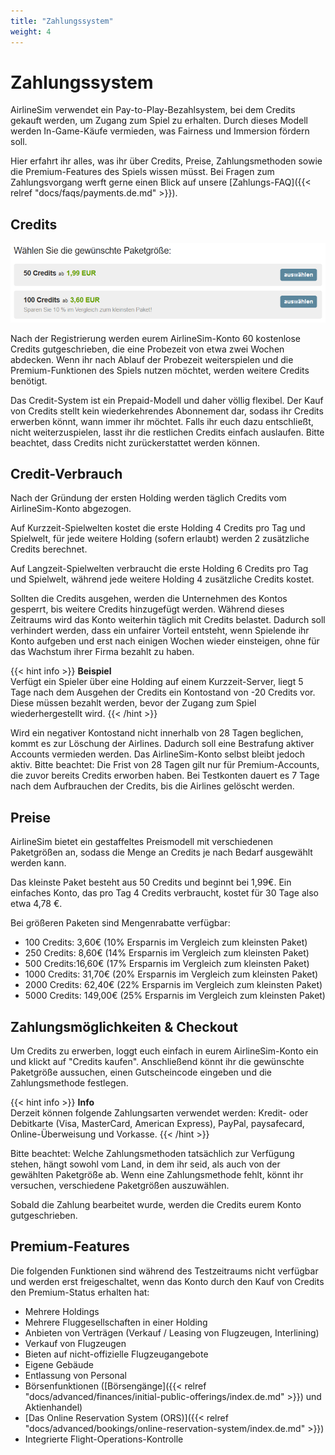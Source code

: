 ```yaml
---
title: "Zahlungssystem"
weight: 4
---
```


# Zahlungssystem

AirlineSim verwendet ein Pay-to-Play-Bezahlsystem, bei dem Credits gekauft werden, um Zugang zum Spiel zu erhalten. Durch dieses Modell werden In-Game-Käufe vermieden, was  Fairness und Immersion fördern soll.

Hier erfahrt ihr alles, was ihr über Credits, Preise, Zahlungsmethoden sowie die Premium-Features des Spiels wissen müsst. Bei Fragen zum Zahlungsvorgang werft gerne einen Blick auf unsere [Zahlungs-FAQ]({{< relref "docs/faqs/payments.de.md" >}}).

## Credits

![Auswahl der Paketgrößen](creditkauf_03.PNG "Auswahl der Paketgrößen")

Nach der Registrierung werden eurem AirlineSim-Konto 60 kostenlose Credits gutgeschrieben, die eine Probezeit von etwa zwei Wochen abdecken. Wenn ihr nach Ablauf der Probezeit weiterspielen und die Premium-Funktionen des Spiels nutzen möchtet, werden weitere Credits benötigt.

Das Credit-System ist ein Prepaid-Modell und daher völlig flexibel. Der Kauf von Credits stellt kein wiederkehrendes Abonnement dar, sodass ihr Credits erwerben könnt, wann immer ihr möchtet. Falls ihr euch dazu entschließt, nicht weiterzuspielen, lasst ihr die restlichen Credits einfach auslaufen. Bitte beachtet, dass Credits nicht zurückerstattet werden können.

## Credit-Verbrauch

Nach der Gründung der ersten Holding werden täglich Credits vom AirlineSim-Konto abgezogen.

Auf Kurzzeit-Spielwelten kostet die erste Holding 4 Credits pro Tag und Spielwelt, für jede weitere Holding (sofern erlaubt) werden 2 zusätzliche Credits berechnet.

Auf Langzeit-Spielwelten verbraucht die erste Holding 6 Credits pro Tag und Spielwelt, während jede weitere Holding 4 zusätzliche Credits kostet.

Sollten die Credits ausgehen, werden die Unternehmen des Kontos gesperrt, bis weitere Credits hinzugefügt werden. Während dieses Zeitraums wird das Konto weiterhin täglich mit Credits belastet. Dadurch soll verhindert werden, dass ein unfairer Vorteil entsteht, wenn Spielende ihr Konto aufgeben und erst nach einigen Wochen wieder einsteigen, ohne für das Wachstum ihrer Firma bezahlt zu haben.

{{< hint info >}}
**Beispiel**  
Verfügt ein Spieler über eine Holding auf einem Kurzzeit-Server, liegt 5 Tage nach dem Ausgehen der Credits ein Kontostand von -20 Credits vor. Diese müssen bezahlt werden, bevor der Zugang zum Spiel wiederhergestellt wird.
{{< /hint >}}

Wird ein negativer Kontostand nicht innerhalb von 28 Tagen beglichen, kommt es zur Löschung der Airlines. Dadurch soll eine Bestrafung aktiver Accounts vermieden werden. Das AirlineSim-Konto selbst bleibt jedoch aktiv. Bitte beachtet: Die Frist von 28 Tagen gilt nur für Premium-Accounts, die zuvor bereits Credits erworben haben. Bei Testkonten dauert es 7 Tage nach dem Aufbrauchen der Credits, bis die Airlines gelöscht werden.

## Preise

AirlineSim bietet ein gestaffeltes Preismodell mit verschiedenen Paketgrößen an, sodass die Menge an Credits je nach Bedarf ausgewählt werden kann.

Das kleinste Paket besteht aus 50 Credits und beginnt bei 1,99€. Ein einfaches Konto, das pro Tag 4 Credits verbraucht, kostet für 30 Tage also etwa 4,78 €.

Bei größeren Paketen sind Mengenrabatte verfügbar:

* 100 Credits: 3,60€ (10% Ersparnis im Vergleich zum kleinsten Paket)
* 250 Credits: 8,60€ (14% Ersparnis im Vergleich zum kleinsten Paket)
* 500 Credits:16,60€ (17% Ersparnis im Vergleich zum kleinsten Paket)
* 1000 Credits: 31,70€ (20% Ersparnis im Vergleich zum kleinsten Paket)
* 2000 Credits: 62,40€ (22% Ersparnis im Vergleich zum kleinsten Paket)
* 5000 Credits: 149,00€ (25% Ersparnis im Vergleich zum kleinsten Paket)

## Zahlungsmöglichkeiten & Checkout

Um Credits zu erwerben, loggt euch einfach in eurem AirlineSim-Konto ein und klickt auf "Credits kaufen". Anschließend könnt ihr die gewünschte Paketgröße aussuchen, einen Gutscheincode eingeben und die Zahlungsmethode festlegen.

{{< hint info >}}
**Info**  
Derzeit können folgende Zahlungsarten verwendet werden: Kredit- oder Debitkarte (Visa, MasterCard, American Express), PayPal, paysafecard, Online-Überweisung und Vorkasse.
{{< /hint >}}

Bitte beachtet: Welche Zahlungsmethoden tatsächlich zur Verfügung stehen, hängt sowohl vom Land, in dem ihr seid, als auch von der gewählten Paketgröße ab. Wenn eine Zahlungsmethode fehlt, könnt ihr versuchen, verschiedene Paketgrößen auszuwählen.

Sobald die Zahlung bearbeitet wurde, werden die Credits eurem Konto gutgeschrieben.

## Premium-Features

Die folgenden Funktionen sind während des Testzeitraums nicht verfügbar und werden erst freigeschaltet, wenn das Konto durch den Kauf von Credits den Premium-Status erhalten hat:

* Mehrere Holdings
* Mehrere Fluggesellschaften in einer Holding
* Anbieten von Verträgen (Verkauf / Leasing von Flugzeugen, Interlining)
* Verkauf von Flugzeugen
* Bieten auf nicht-offizielle Flugzeugangebote
* Eigene Gebäude
* Entlassung von Personal
* Börsenfunktionen ([Börsengänge]({{< relref "docs/advanced/finances/initial-public-offerings/index.de.md" >}}) und Aktienhandel)
* [Das Online Reservation System (ORS)]({{< relref "docs/advanced/bookings/online-reservation-system/index.de.md" >}})
* Integrierte Flight-Operations-Kontrolle
